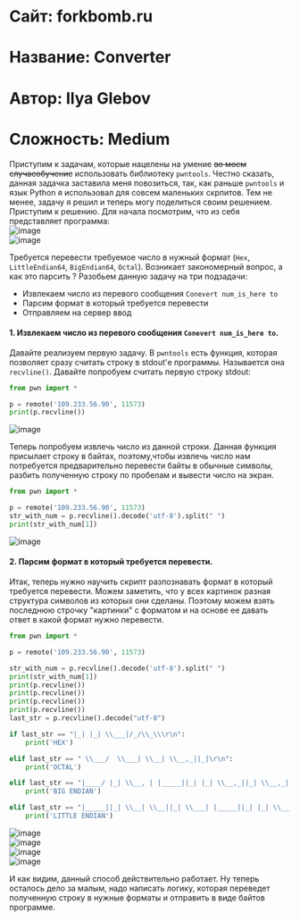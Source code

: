 
# Сайт: forkbomb.ru 
# Название: Converter
# Автор: Ilya Glebov
# Сложность: Medium

Приступим к задачам, которые нацелены на умение ~~во моем случаеобучение~~ использовать библиотеку `pwntools`. Честно сказать, данная задачка заставила меня повозиться, так, как раньше `pwntools` и язык Python я использовал для 
совсем маленьких скрпитов. Тем не менее, задачу я решил и теперь могу поделиться своим решением. Приступим к решению. 
Для начала посмотрим, что из себя представляет программа: <br />
![image](https://github.com/user-attachments/assets/e7a94b52-cecc-4e75-85a0-a7850c152935) <br />
![image](https://github.com/user-attachments/assets/38e0ebb1-dbb3-413f-8585-ce54578a3cc5) <br />

Требуется перевести требуемое число в нужный формат (`Hex`, `LittleEndian64`, `BigEndian64`, `Octal`). Возникает закономерный вопрос, а как это парсить ? 
Разобьем данную задачу на три подзадачи: 
  - Извлекаем число из перевого сообщения `Conevert num_is_here to`
  - Парсим формат в который требуется перевести
  - Отправляем на сервер ввод

#### 1. Извлекаем число из перевого сообщения `Conevert num_is_here to`.
Давайте реализуем первую задачу. В `pwntools` есть функция, которая позволяет сразу считать строку в stdout'е программы. Называется она `recvline()`. Давайте попробуем 
считать первую строку stdout: 
```py
from pwn import * 

p = remote('109.233.56.90', 11573)
print(p.recvline())
```
![image](https://github.com/user-attachments/assets/8f9f3e93-167d-4630-93bf-67f4276c3d55)

Теперь попробуем извлечь число из данной строки. Данная функция присылает строку в байтах, поэтому,чтобы извлечь число нам потребуется предварительно 
перевести байты в обычные символы, разбить полученную строку по пробелам и вывести число на экран.

```py 
from pwn import * 

p = remote('109.233.56.90', 11573)
str_with_num = p.recvline().decode('utf-8').split(" ")
print(str_with_num[1])
```
![image](https://github.com/user-attachments/assets/15036042-26ff-4f69-b205-35532994ad3b) <br />

#### 2.  Парсим формат в который требуется перевести.

Итак, теперь нужно научить скрипт разпознавать формат в который требуется перевести. Можем заметить, что у всех картинок разная структура символов 
из которых они сделаны. Поэтому можем взять последнюю строчку "картинки" с форматом и на основе ее давать ответ в какой формат нужно перевести.

```py
from pwn import * 

p = remote('109.233.56.90', 11573)

str_with_num = p.recvline().decode('utf-8').split(" ")
print(str_with_num[1])
print(p.recvline())
print(p.recvline())
print(p.recvline())
print(p.recvline())
last_str = p.recvline().decode("utf-8")

if last_str == "|_| |_| \\___|/_/\\_\\\r\n":
    print('HEX')

elif last_str == " \\___/  \\___| \\__| \\__,_||_|\r\n":
    print('OCTAL')

elif last_str == "|____/ |_| \\__, | |_____||_| |_| \\__,_||_| \\__,_||_| |_| \\___/    |_|  \r\n":
    print('BIG ENDIAN')

elif last_str == "|_____||_| \\__| \\__||_| \\___| |_____||_| |_| \\__,_||_| \\__,_||_| |_| \\___/    |_|  \r\n":
    print('LITTLE ENDIAN')
```
![image](https://github.com/user-attachments/assets/d0ca8633-903a-481b-8bd5-0fc33ecf0631) <br />
![image](https://github.com/user-attachments/assets/b8e0b344-3da4-4678-a57a-3433c23ad094) <br />
![image](https://github.com/user-attachments/assets/db92d064-47d2-4669-9a2e-950edc10c5b8) <br />
![image](https://github.com/user-attachments/assets/83c2e7be-fb9c-4cdf-bcb6-9c191845693b) <br />

И как видим, данный способ действительно работает. Ну теперь осталось дело за малым, надо написать логику, которая переведет полученную строку в нужные форматы 
и отправить в виде байтов программе.









